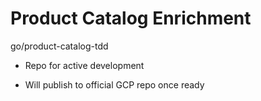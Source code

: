 # Product Catalog Enrichment

go/product-catalog-tdd

- Repo for active development

- Will publish to official GCP repo once ready
